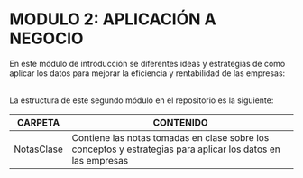 # MODULO 2:  APLICACIÓN A NEGOCIO

En este módulo de introducción se diferentes ideas y estrategias de como aplicar los datos para mejorar la eficiencia y rentabilidad de las empresas:
 

<br>
La estructura de este segundo módulo en el repositorio es la siguiente:

<br>

| CARPETA | CONTENIDO |
| ------ | ------ |
| NotasClase | Contiene las notas tomadas en clase sobre los conceptos y estrategias para aplicar los datos en las empresas |
